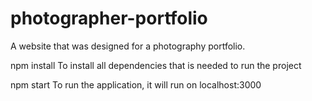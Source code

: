 # photographer-portfolio
A website that was designed for a photography portfolio.

npm install
To install all dependencies that is needed to run the project

npm start
To run the application, it will run on localhost:3000
